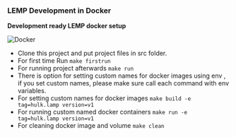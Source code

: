 ### LEMP Development in Docker

**Development ready LEMP docker setup**

![Docker](https://github.com/jinopl/jinopl.lemp/workflows/Docker/badge.svg?branch=main)


 - Clone this project and put project files in src folder.
 - For first time Run `make firstrun`
 - For running project afterwards `make run`
 - There is option for setting custom names for docker images using env , if you set custom names, please make sure call each command with env variables.
 - For setting custom names for docker images `make build -e tag=hulk.lamp version=v1`
- For running custom named docker containers `make run -e tag=hulk.lamp version=v1`
- For cleaning docker image and volume `make clean`

